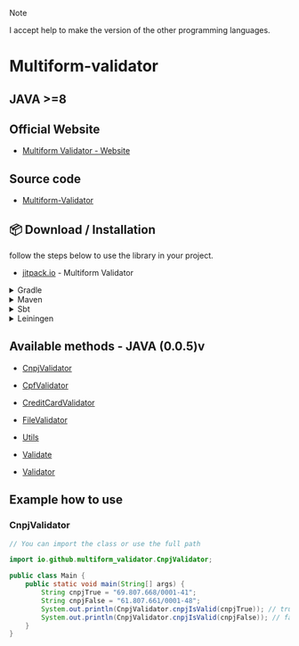 > [!NOTE]
> I accept help to make the version of the other programming languages.

# Multiform-validator

## JAVA >=8

## Official Website

- [Multiform Validator - Website](https://multiformvalidator.netlify.app/documentation)

## Source code

- [Multiform-Validator](https://github.com/Multiform-Validator/java/)

## 📦 Download / Installation

follow the steps below to use the library in your project.

- [jitpack.io](https://jitpack.io/#Multiform-Validator/java) - Multiform Validator

<details>
  <summary>Gradle</summary>

Step 1. Add the JitPack repository to your build file

Add it in your root build.gradle at the end of repositories:

```gradle
dependencyResolutionManagement {
    repositoriesMode.set(RepositoriesMode.FAIL_ON_PROJECT_REPOS)
    repositories {
        mavenCentral()
        maven { url 'https://jitpack.io' }
    }
}
```

Step 2. Add the dependency

```gradle
dependencies {
        implementation 'com.github.Multiform-Validator:java:0.0.5'
}
```

</details>

<details>
  <summary>Maven</summary>

Step 1. Add the JitPack repository to your build file

```xml

<repositories>
    <repository>
        <id>jitpack.io</id>
        <url>https://jitpack.io</url>
    </repository>
</repositories>
```

Step 2. Add the dependency

```xml

<dependency>
    <groupId>com.github.Multiform-Validator</groupId>
    <artifactId>java</artifactId>
    <version>0.0.5</version>
</dependency>
```

</details>

<details>
  <summary>Sbt</summary>

Step 1. Add the JitPack repository to your build file

Add it in your build.sbt at the end of resolvers:

```sbt
resolvers += "jitpack" at "https://jitpack.io"
```

Step 2. Add the dependency

```sbt
libraryDependencies += "com.github.Multiform-Validator" % "java" % "0.0.5"
```

</details>

<details>
  <summary>Leiningen</summary>

Step 1. Add the JitPack repository to your build file

Add it in your project.clj at the end of repositories:

```clojure
:repositories [["jitpack" "https://jitpack.io"]]
```

Step 2. Add the dependency

```clojure
:dependencies [[com.github.Multiform-Validator/java "0.0.5"]]
```

</details>

## Available methods - JAVA (0.0.5)v

- [CnpjValidator](https://multiform-validator.github.io/java/classes/CnpjValidator)

- [CpfValidator](https://multiform-validator.github.io/java/classes/CpfValidator)

- [CreditCardValidator](https://multiform-validator.github.io/java/classes/CreditCardValidator)

- [FileValidator](https://multiform-validator.github.io/java/classes/FileValidator)

- [Utils](https://multiform-validator.github.io/java/classes/Utils)

- [Validate](https://multiform-validator.github.io/java/classes/Validate)

- [Validator](https://multiform-validator.github.io/java/classes/Validator)

## Example how to use

### CnpjValidator

```java
// You can import the class or use the full path

import io.github.multiform_validator.CnpjValidator;

public class Main {
    public static void main(String[] args) {
        String cnpjTrue = "69.807.668/0001-41";
        String cnpjFalse = "61.807.661/0001-48";
        System.out.println(CnpjValidator.cnpjIsValid(cnpjTrue)); // true
        System.out.println(CnpjValidator.cnpjIsValid(cnpjFalse)); // false
    }
}
```
